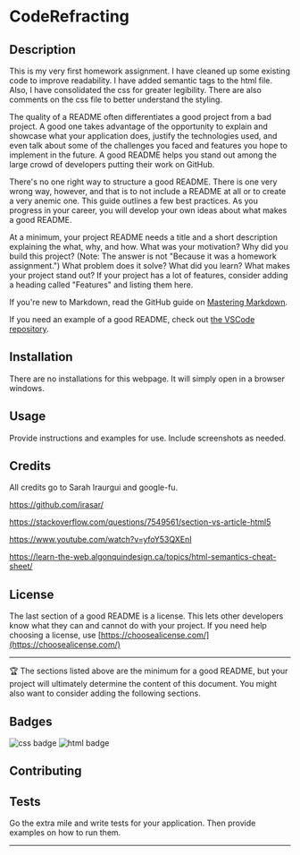 
# CodeRefracting

## Description 
This is my very first homework assignment. I have cleaned up some existing code to improve readability.
I have added semantic tags to the html file.  Also, I have consolidated the css for greater legibility. There are also comments on the css file to better understand the styling.

The quality of a README often differentiates a good project from a bad project. A good one takes advantage of the opportunity to explain and showcase what your application does, justify the technologies used, and even talk about some of the challenges you faced and features you hope to implement in the future. A good README helps you stand out among the large crowd of developers putting their work on GitHub.

There's no one right way to structure a good README. There is one very wrong way, however, and that is to not include a README at all or to create a very anemic one. This guide outlines a few best practices. As you progress in your career, you will develop your own ideas about what makes a good README.

At a minimum, your project README needs a title and a short description explaining the what, why, and how. What was your motivation? Why did you build this project? (Note: The answer is not "Because it was a homework assignment.") What problem does it solve? What did you learn? What makes your project stand out? If your project has a lot of features, consider adding a heading called "Features" and listing them here.

If you're new to Markdown, read the GitHub guide on [Mastering Markdown](https://guides.github.com/features/mastering-markdown/).

If you need an example of a good README, check out [the VSCode repository](https://github.com/microsoft/vscode).




## Installation

There are no installations for this webpage. It will simply open in a browser windows.


## Usage 

Provide instructions and examples for use. Include screenshots as needed. 


## Credits

All credits go to Sarah Iraurgui and google-fu.
 
https://github.com/irasar/




https://stackoverflow.com/questions/7549561/section-vs-article-html5


https://www.youtube.com/watch?v=yfoY53QXEnI


https://learn-the-web.algonquindesign.ca/topics/html-semantics-cheat-sheet/



## License

The last section of a good README is a license. This lets other developers know what they can and cannot do with your project. If you need help choosing a license, use [https://choosealicense.com/](https://choosealicense.com/)


---

🏆 The sections listed above are the minimum for a good README, but your project will ultimately determine the content of this document. You might also want to consider adding the following sections.

## Badges

<img src="http://jaspreetchahal.org/images/css3.svg" alt="css badge">

<img src="https://tse1.mm.bing.net/th?id=OIP.yhojArQgy_JWSrw3cE1BkQHaHa&pid=Api&P=0&w=300&h=300" alt="html badge">




## Contributing



## Tests

Go the extra mile and write tests for your application. Then provide examples on how to run them.


---


